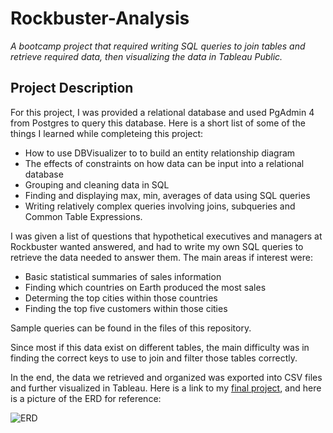 # Rockbuster-Analysis
*A bootcamp project that required writing SQL queries to join tables and retrieve required data, then visualizing the data in Tableau Public.*
## Project Description
For this project, I was provided a relational database and used PgAdmin 4 from Postgres to query this database. Here is a short list of some of the things I learned while completeing this project:
- How to use DBVisualizer to to build an entity relationship diagram
- The effects of constraints on how data can be input into a relational database
- Grouping and cleaning data in SQL
- Finding and displaying max, min, averages of data using SQL queries
- Writing relatively complex queries involving joins, subqueries and Common Table Expressions.

I was given a list of questions that hypothetical executives and managers at Rockbuster wanted answered, and had to write my own SQL queries to retrieve the data needed to answer them. The main areas if interest were:
- Basic statistical summaries of sales information
- Finding which countries on Earth produced the most sales 
- Determing the top cities within those countries
- Finding the top five customers within those cities

Sample queries can be found in the files of this repository.

Since most if this data exist on different tables, the main difficulty was in finding the correct keys to use to join and filter those tables correctly. 

In the end, the data we retrieved and organized was exported into CSV files and further visualized in Tableau. Here is a link to my [final project](https://public.tableau.com/app/profile/bryan7956/viz/RockbusterAnalysis_16577248885990/Story1?publish=yes), and here is a picture of the ERD for reference:


![ERD](https://user-images.githubusercontent.com/72717410/178783481-84c635ae-bf77-4124-a536-326c3c2b5b68.jpg)



